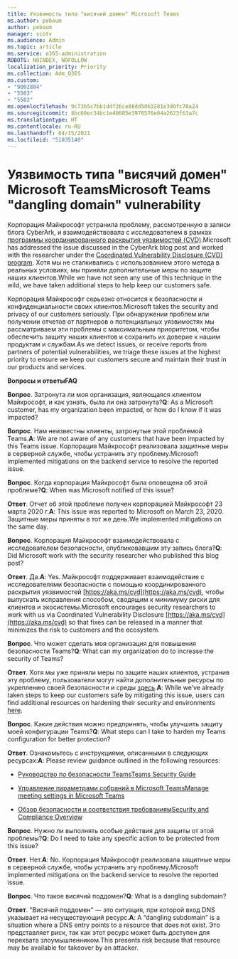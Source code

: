 ```yaml
---
title: Уязвимость типа "висячий домен" Microsoft Teams
ms.author: pebaum
author: pebaum
manager: scotv
ms.audience: Admin
ms.topic: article
ms.service: o365-administration
ROBOTS: NOINDEX, NOFOLLOW
localization_priority: Priority
ms.collection: Adm_O365
ms.custom:
- "9002884"
- "5503"
- "5502"
ms.openlocfilehash: 9c73b5c7bb1ddf26ce86dd50b3281e3d0fc70a24
ms.sourcegitcommit: 8bc60ec34bc1e40685e3976576e04a2623f63a7c
ms.translationtype: HT
ms.contentlocale: ru-RU
ms.lasthandoff: 04/15/2021
ms.locfileid: "51835140"
---
```

# <a name="microsoft-teams-dangling-domain-vulnerability"></a><span data-ttu-id="e8392-102">Уязвимость типа "висячий домен" Microsoft Teams</span><span class="sxs-lookup"><span data-stu-id="e8392-102">Microsoft Teams "dangling domain" vulnerability</span></span>

<span data-ttu-id="e8392-103">Корпорация Майкрософт устранила проблему, рассмотренную в записи блога CyberArk, и взаимодействовала с исследователем в рамках [программы координированного раскрытия уязвимостей (CVD)](https://aka.ms/cvd).</span><span class="sxs-lookup"><span data-stu-id="e8392-103">Microsoft has addressed the issue discussed in the CyberArk blog post and worked with the researcher under the [Coordinated Vulnerability Disclosure (CVD) program](https://aka.ms/cvd).</span></span> <span data-ttu-id="e8392-104">Хотя мы не сталкивались с использованием этого метода в реальных условиях, мы приняли дополнительные меры по защите наших клиентов.</span><span class="sxs-lookup"><span data-stu-id="e8392-104">While we have not seen any use of this technique in the wild, we have taken additional steps to help keep our customers safe.</span></span>

<span data-ttu-id="e8392-105">Корпорация Майкрософт серьезно относится к безопасности и конфиденциальности своих клиентов.</span><span class="sxs-lookup"><span data-stu-id="e8392-105">Microsoft takes the security and privacy of our customers seriously.</span></span> <span data-ttu-id="e8392-106">При обнаружении проблем или получении отчетов от партнеров о потенциальных уязвимостях мы рассматриваем эти проблемы с максимальным приоритетом, чтобы обеспечить защиту наших клиентов и сохранить их доверие к нашим продуктам и службам.</span><span class="sxs-lookup"><span data-stu-id="e8392-106">As we detect issues, or receive reports from partners of potential vulnerabilities, we triage these issues at the highest priority to ensure we keep our customers secure and maintain their trust in our products and services.</span></span>

<span data-ttu-id="e8392-107">**Вопросы и ответы**</span><span class="sxs-lookup"><span data-stu-id="e8392-107">**FAQ**</span></span>

<span data-ttu-id="e8392-108">**Вопрос**. Затронута ли моя организация, являющаяся клиентом Майкрософт, и как узнать, была ли она затронута?</span><span class="sxs-lookup"><span data-stu-id="e8392-108">**Q**: As a Microsoft customer, has my organization been impacted, or how do I know if it was impacted?</span></span>

<span data-ttu-id="e8392-109">**Вопрос**. Нам неизвестны клиенты, затронутые этой проблемой Teams.</span><span class="sxs-lookup"><span data-stu-id="e8392-109">**A**: We are not aware of any customers that have been impacted by this Teams issue.</span></span> <span data-ttu-id="e8392-110">Корпорация Майкрософт реализовала защитные меры в серверной службе, чтобы устранить эту проблему.</span><span class="sxs-lookup"><span data-stu-id="e8392-110">Microsoft implemented mitigations on the backend service to resolve the reported issue.</span></span>

<span data-ttu-id="e8392-111">**Вопрос**. Когда корпорация Майкрософт была оповещена об этой проблеме?</span><span class="sxs-lookup"><span data-stu-id="e8392-111">**Q**: When was Microsoft notified of this issue?</span></span>

<span data-ttu-id="e8392-112">**Ответ**. Отчет об этой проблеме получен корпорацией Майкрософт 23 марта 2020 г.</span><span class="sxs-lookup"><span data-stu-id="e8392-112">**A**: This issue was reported to Microsoft on March 23, 2020.</span></span> <span data-ttu-id="e8392-113">Защитные меры приняты в тот же день.</span><span class="sxs-lookup"><span data-stu-id="e8392-113">We implemented mitigations on the same day.</span></span>

<span data-ttu-id="e8392-114">**Вопрос**. Корпорация Майкрософт взаимодействовала с исследователем безопасности, опубликовавшим эту запись блога?</span><span class="sxs-lookup"><span data-stu-id="e8392-114">**Q**: Did Microsoft work with the security researcher who published this blog post?</span></span>

<span data-ttu-id="e8392-115">**Ответ**. Да.</span><span class="sxs-lookup"><span data-stu-id="e8392-115">**A**: Yes.</span></span> <span data-ttu-id="e8392-116">Майкрософт поддерживает взаимодействие с исследователями безопасности с помощью координированного раскрытия уязвимостей [https://aka.ms/cvd](https://aka.ms/cvd), чтобы выпускать исправления способом, сводящим к минимуму риски для клиентов и экосистемы.</span><span class="sxs-lookup"><span data-stu-id="e8392-116">Microsoft encourages security researchers to work with us via Coordinated Vulnerability Disclosure [https://aka.ms/cvd](https://aka.ms/cvd) so that fixes can be released in a manner that minimizes the risk to customers and the ecosystem.</span></span>  

<span data-ttu-id="e8392-117">**Вопрос**. Что может сделать моя организация для повышения безопасности Teams?</span><span class="sxs-lookup"><span data-stu-id="e8392-117">**Q**: What can my organization do to increase the security of Teams?</span></span>  

<span data-ttu-id="e8392-118">**Ответ**. Хотя мы уже приняли меры по защите наших клиентов, устранив эту проблему, пользователи могут найти дополнительные ресурсы по укреплению своей безопасности и среды [здесь](https://www.microsoft.com/microsoft-365/blog/2020/04/06/it-professionals-privacy-security-microsoft-teams/).</span><span class="sxs-lookup"><span data-stu-id="e8392-118">**A**: While we’ve already taken steps to keep our customers safe by mitigating this issue, users can find additional resources on hardening their security and environments [here](https://www.microsoft.com/microsoft-365/blog/2020/04/06/it-professionals-privacy-security-microsoft-teams/).</span></span>  

<span data-ttu-id="e8392-119">**Вопрос**. Какие действия можно предпринять, чтобы улучшить защиту моей конфигурации Teams?</span><span class="sxs-lookup"><span data-stu-id="e8392-119">**Q**: What steps can I take to harden my Teams configuration for better protection?</span></span>

<span data-ttu-id="e8392-120">**Ответ**. Ознакомьтесь с инструкциями, описанными в следующих ресурсах:</span><span class="sxs-lookup"><span data-stu-id="e8392-120">**A**: Please review guidance outlined in the following resources:</span></span> 

- [<span data-ttu-id="e8392-121">Руководство по безопасности Teams</span><span class="sxs-lookup"><span data-stu-id="e8392-121">Teams Security Guide</span></span>](https://docs.microsoft.com/microsoftteams/teams-security-guide)

- [<span data-ttu-id="e8392-122">Управление параметрами собраний в Microsoft Teams</span><span class="sxs-lookup"><span data-stu-id="e8392-122">Manage meeting settings in Microsoft Teams</span></span>](https://docs.microsoft.com/microsoftteams/meeting-settings-in-teams)

- [<span data-ttu-id="e8392-123">Обзор безопасности и соответствия требованиям</span><span class="sxs-lookup"><span data-stu-id="e8392-123">Security and Compliance Overview</span></span>](https://docs.microsoft.com/microsoftteams/security-compliance-overview)

<span data-ttu-id="e8392-124">**Вопрос**. Нужно ли выполнять особые действия для защиты от этой проблемы?</span><span class="sxs-lookup"><span data-stu-id="e8392-124">**Q**: Do I need to take any specific action to be protected from this issue?</span></span>

<span data-ttu-id="e8392-125">**Ответ**. Нет.</span><span class="sxs-lookup"><span data-stu-id="e8392-125">**A**: No.</span></span> <span data-ttu-id="e8392-126">Корпорация Майкрософт реализовала защитные меры в серверной службе, чтобы устранить эту проблему.</span><span class="sxs-lookup"><span data-stu-id="e8392-126">Microsoft implemented mitigations on the backend service to resolve the reported issue.</span></span>

<span data-ttu-id="e8392-127">**Вопрос**. Что такое висячий поддомен?</span><span class="sxs-lookup"><span data-stu-id="e8392-127">**Q**: What is a dangling subdomain?</span></span>

<span data-ttu-id="e8392-128">**Ответ**. "Висячий поддомен" — это ситуация, при которой вход DNS указывает на несуществующий ресурс.</span><span class="sxs-lookup"><span data-stu-id="e8392-128">**A**:  A “dangling subdomain” is a situation where a DNS entry points to a resource that does not exist.</span></span>  <span data-ttu-id="e8392-129">Это представляет риск, так как этот ресурс может быть доступен для перехвата злоумышленником.</span><span class="sxs-lookup"><span data-stu-id="e8392-129">This presents risk because that resource may be available for takeover by an attacker.</span></span>
